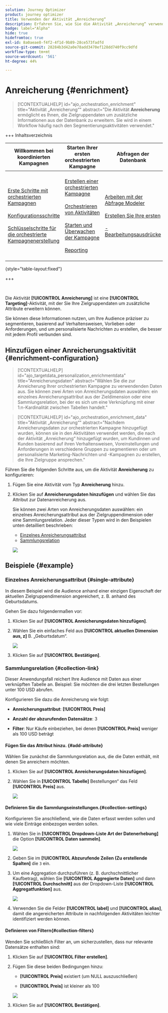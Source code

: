 ```yaml
---
solution: Journey Optimizer
product: journey optimizer
title: Verwenden der Aktivität „Anreicherung“
description: Erfahren Sie, wie Sie die Aktivität „Anreicherung“ verwenden.
badge: label="Alpha"
hide: true
hidefromtoc: true
exl-id: 8a0aeae8-f4f2-4f1d-9b89-28ce573fadfd
source-git-commit: 28284b3d42a0e78add3470ef128dd740f9cc9dfd
workflow-type: tm+mt
source-wordcount: '561'
ht-degree: 44%

---
```


# Anreicherung {#enrichment}

>[!CONTEXTUALHELP]
>id="ajo_orchestration_enrichment"
>title="Aktivität „Anreicherung“"
>abstract="Die Aktivität **Anreicherung** ermöglicht es Ihnen, die Zielgruppendaten um zusätzliche Informationen aus der Datenbank zu erweitern. Sie wird in einem Workflow häufig nach den Segmentierungsaktivitäten verwendet."

+++ Inhaltsverzeichnis

| Willkommen bei koordinierten Kampagnen | Starten Ihrer ersten orchestrierten Kampagne | Abfragen der Datenbank | Aktivitäten für orchestrierte Kampagnen |
|---|---|---|---|
| [Erste Schritte mit orchestrierten Kampagnen](../gs-orchestrated-campaigns.md)<br/><br/>[Konfigurationsschritte](../configuration-steps.md)<br/><br/>[Schlüsselschritte für die orchestrierte Kampagnenerstellung](../gs-campaign-creation.md) | [Erstellen einer orchestrierten Kampagne](../create-orchestrated-campaign.md)<br/><br/>[Orchestrieren von Aktivitäten](../orchestrate-activities.md)<br/><br/>[Starten und Überwachen der Kampagne](../start-monitor-campaigns.md)<br/><br/>[Reporting](../reporting-campaigns.md) | [Arbeiten mit der Abfrage Modeler](../orchestrated-rule-builder.md)<br/><br/>[Erstellen Sie Ihre ersten ](../build-query.md)<br/><br/>[-Bearbeitungsausdrücke](../edit-expressions.md) | [Erste Schritte mit Aktivitäten](about-activities.md)<br/><br/>Aktivitäten:<br/>[Und-Verknüpfung](and-join.md) - [Zielgruppe aufbauen](build-audience.md) - [Dimension ändern](change-dimension.md) - [Kanalaktivitäten](channels.md) - [Kombinieren](combine.md) - [Anreicherung](deduplication.md) - [Verzweigung](enrichment.md) - [Abstimmung](fork.md) [ ](reconciliation.md) [ ](split.md) - Aufspaltung[Warten](wait.md) |

{style="table-layout:fixed"}

+++

<br/>

Die Aktivität **[!UICONTROL Anreicherung]** ist eine **[!UICONTROL Targeting]**-Aktivität, mit der Sie Ihre Zielgruppendaten um zusätzliche Attribute erweitern können.

Sie können diese Informationen nutzen, um Ihre Audience präziser zu segmentieren, basierend auf Verhaltensweisen, Vorlieben oder Anforderungen, und um personalisierte Nachrichten zu erstellen, die besser mit jedem Profil verbunden sind.

## Hinzufügen einer Anreicherungsaktivität {#enrichment-configuration}

>[!CONTEXTUALHELP]
>id="ajo_targetdata_personalization_enrichmentdata"
>title="Anreicherungsdaten"
>abstract="Wählen Sie die zur Anreicherung Ihrer orchestrierten Kampagne zu verwendenden Daten aus. Sie können zwei Arten von Anreicherungsdaten auswählen: ein einzelnes Anreicherungsattribut aus der Zieldimension oder eine Sammlungsrelation, bei der es sich um eine Verknüpfung mit einer 1:n-Kardinalität zwischen Tabellen handelt."

>[!CONTEXTUALHELP]
>id="ajo_orchestration_enrichment_data"
>title="Aktivität „Anreicherung“"
>abstract="Nachdem Anreicherungsdaten zur orchestrierten Kampagne hinzugefügt wurden, können sie in den Aktivitäten verwendet werden, die nach der Aktivität „Anreicherung“ hinzugefügt wurden, um Kundinnen und Kunden basierend auf ihren Verhaltensweisen, Voreinstellungen und Anforderungen in verschiedene Gruppen zu segmentieren oder um personalisierte Marketing-Nachrichten und -Kampagnen zu erstellen, die Ihre Zielgruppe ansprechen."

Führen Sie die folgenden Schritte aus, um die Aktivität **Anreicherung** zu konfigurieren:

1. Fügen Sie eine Aktivität vom Typ **Anreicherung** hinzu.

1. Klicken Sie auf **Anreicherungsdaten hinzufügen** und wählen Sie das Attribut zur Datenanreicherung aus.

   Sie können zwei Arten von Anreicherungsdaten auswählen: ein einzelnes Anreicherungsattribut aus der Zielgruppendimension oder eine Sammlungsrelation. Jeder dieser Typen wird in den Beispielen unten detailliert beschrieben:

   * [Einzelnes Anreicherungsattribut](#single-attribute)
   * [Sammlungsrelation](#collection-link)

   ![](../assets/enrichment-1.png)

## Beispiele {#example}

### Einzelnes Anreicherungsattribut {#single-attribute}

In diesem Beispiel wird die Audience anhand einer einzigen Eigenschaft der aktuellen Zielgruppendimension angereichert, z. B. anhand des Geburtsdatums.

Gehen Sie dazu folgendermaßen vor:

1. Klicken Sie auf **[!UICONTROL Anreicherungsdaten hinzufügen]**.

1. Wählen Sie ein einfaches Feld aus **[!UICONTROL aktuellen Dimension aus, z]** B. „Geburtsdatum“.

   ![](../assets/enrichment-2.png)

1. Klicken Sie auf **[!UICONTROL Bestätigen]**.

### Sammlungsrelation {#collection-link}

Dieser Anwendungsfall reichert Ihre Audience mit Daten aus einer verknüpften Tabelle an. Beispiel: Sie möchten die drei letzten Bestellungen unter 100 USD abrufen.

Konfigurieren Sie dazu die Anreicherung wie folgt:

* **Anreicherungsattribut**: **[!UICONTROL Preis]**

* **Anzahl der abzurufenden Datensätze**: 3

* **Filter**: Nur Käufe einbeziehen, bei denen **[!UICONTROL Preis]** weniger als 100 USD beträgt

#### Fügen Sie das Attribut hinzu. {#add-attribute}

Wählen Sie zunächst die Sammlungsrelation aus, die die Daten enthält, mit denen Sie anreichern möchten.

1. Klicken Sie auf **[!UICONTROL Anreicherungsdaten hinzufügen]**.

1. Wählen Sie in **[!UICONTROL Tabelle]** Bestellungen“ das Feld **[!UICONTROL Preis]** aus.

   ![](../assets/enrichment-2.png)

#### Definieren Sie die Sammlungseinstellungen.{#collection-settings}

Konfigurieren Sie anschließend, wie die Daten erfasst werden sollen und wie viele Einträge einbezogen werden sollen.

1. Wählen Sie in **[!UICONTROL Dropdown-Liste Art der Datenerhebung]** die Option **[!UICONTROL Daten sammeln]**.

   ![](../assets/enrichment-4.png)

1. Geben Sie im **[!UICONTROL Abzurufende Zeilen (Zu erstellende Spalten]** die `3` ein.

1. Um eine Aggregation durchzuführen (z. B. durchschnittlicher Kaufbetrag), wählen Sie **[!UICONTROL Aggregierte Daten]** und dann **[!UICONTROL Durchschnitt]** aus der Dropdown-Liste **[!UICONTROL Aggregatfunktion]** aus.

   ![](../assets/enrichment-5.png)

1. Verwenden Sie die Felder **[!UICONTROL label]** und **[!UICONTROL alias]**, damit die angereicherten Attribute in nachfolgenden Aktivitäten leichter identifiziert werden können.

#### Definieren von Filtern{#collection-filters}

Wenden Sie schließlich Filter an, um sicherzustellen, dass nur relevante Datensätze enthalten sind:

1. Klicken Sie auf **[!UICONTROL Filter erstellen]**.

1. Fügen Sie diese beiden Bedingungen hinzu:

   * **[!UICONTROL Preis]** existiert (um NULL auszuschließen)

   * **[!UICONTROL Preis]** ist kleiner als 100

   ![](../assets/enrichment-6.png)

1. Klicken Sie auf **[!UICONTROL Bestätigen]**.


<!--
#### Define the sorting{#collection-sorting}

We now need to apply sorting in order to retrieve the three **latest** purchases.

1. Activate the **Enable sorting** option.
1. Click inside the **Attribute** field.
1. Select the **Order date** field.
1. Click **Confirm**. 
1. Select **Descending** from the **Sort** drop-down.

![](../assets/workflow-enrichment7bis.png)


## Data reconciliation {#reconciliation}

>[!CONTEXTUALHELP]
>id="ajo_orchestration_enrichment_reconciliation"
>title="Reconciliation"
>abstract="The **Enrichment** activity can be used to reconcile data from the Journey Optimizer schema with data from another schema, or with data coming from a temporary schema such as data uploaded using a Load file activity. This type of link defines a reconciliation towards a unique record. Journey Optimizer creates a link to a target table by adding a foreign key in it for storing a reference to the unique record."

The **Enrichment** activity can be used to reconcile data from the the Campaign database schema with data from another schema, or with data coming from a temporary schema such as data uploaded using a Load file activity. This type of link defines a reconciliation towards a unique record. Journey Optimizer creates a link to a target table by adding a foreign key in it for storing a reference to the unique record.

For example, you can use this option to reconcile a profile's country, specified in an uploaded file, with one of the countries available in the dedicated table of the Campaign database. 

Follow the steps to configure an **Enrichment** activity with a reconciliation link: 

1. Click the **Add link** button in the **Reconciliation** section.
1. Identify the data you want to create a reconciliation link with.

    * To create a reconciliation link with data from the Campaign database, select **Database schema** and choose the schema where the target is stored. 
    * To create a reconciliation link with data coming from the input transition, select **Temporary schema** and choose the orchestrated campaign transition where the target data is stored. 

1. The **Label** and **Name** fields are automatically populated based on the selected target schema. You can change their values if necessary.

1. In the **Reconciliation criteria** section, specify how you want to reconcile data from the source and destination tables:

    * **Simple join**: Reconcile a specific field from the source table with another field in the destination table. To do this, click the **Add join** button and specify the **Source** and **Destination** fields to use for the reconciliation.

        >[!NOTE]
        >
        >You can use one or more **Simple join** criteria, in which case they must all be verified so that the data can be linked together.

    * **Advanced join**: Use the query modeler to configure the reconciliation criteria. To do this, click the **Create condition** button then define your reconciliation criteria by building your own rule using AND and OR operations.

The example below shows an orchestrated campaign configured to create a link between Journey Optimizer profiles table and a temporary table generated a **Load file** activity. In this example, the **Enrichment** activity reconciliates both tables using the email address as reconciliation criteria.

![](../assets/enrichment-reconciliation.png)

### Enrichment with linked data {#link-example}

The example below shows an orchestrated campaign configured to create a link between two transitions. The first transitions targets profile data using a **Query** activity, while the second transition includes purchase data stored into a file loaded through a Load file activity.

![](../assets/enrichment-uc-link.png)

* The first **Enrichment** activity links the primary set (data from the **Query** activity) with the schema from the **Load file** activity. This allows us to match each profile targeted by the query with the corresponding purchase data.

    ![](../assets/enrichment-uc-link-purchases.png)

* A second **Enrichment** activity is added in order to enrich data from the orchestrated campaign table with the purchase data coming from the **Load file** activity. This allows us to use those data in further activities, for example, to personalize messages sent to the customers with information on their purchase.

    ![](../assets/enrichment-uc-link-data.png)


## Create links between tables {#create-links}

>[!CONTEXTUALHELP]
>id="ajo_orchestration_enrichment_simplejoin"
>title="Link definition"
>abstract="Create a link between the working table data and Adobe Journey Optimizer. For example, if you load data from a file which contains the account number, country and email of recipients, you have to create a link towards the country table in order to update this information in their profiles."

The **[!UICONTROL Link definition]** section allows you to create a link between the working table data and Adobe Journey Optimizer. For example, if you load data from a file which contains the account number, country and email of recipients, you have to create a link towards the country table in order to update this information in their profiles.

There are several types of links available:

* **[!UICONTROL 1 cardinality simple link]**: Each record from the primary set can be associated with one and only one record from the linked data.
* **[!UICONTROL 0 or 1 cardinality simple link]**: Each record from the primary set can be associated with 0 or 1 record from the linked data, but not more than one.
* **[!UICONTROL N cardinality collection link]**: Each record from the primary set can be associated with 0, 1 or more (N) records from the linked data.

To create a link, follow these steps:

1. In the **[!UICONTROL Link definition]** section, click the **[!UICONTROL Add link]** button.

    ![](../assets/workflow-enrichment-link.png)

1. In the **Relation type** drop-down list, choose the type of link you want to create.

1. Identify the target you want to link the primary set to:

    * To link an existing table in the database, choose **[!UICONTROL Database schema]** and select the desired table from the **[!UICONTROL Target schema]** field.
    * To link with data from the input transition, choose **Temporary schema** and select the transition whose data you want to use.

1. Define the reconciliation criteria to match data from the primary set with the linked schema. There are two types of joins available:

    * **Simple join**: Select a specific attribute to match data from the two schemas. Click **Add join** and select the **Source** and **Destination** attributes to use as reconciliation criteria. 
    * **Advanced join**: Create a join using advanced conditions. Click **Add join** and click the **Create condition** button to open the query modeler.

A workflow example using links is available in the [Examples](#link-example) section.

## Add offers {#add-offers}

>[!CONTEXTUALHELP]
>id="ajo_orchestration_enrichment_offer_proposition"
>title="Offer proposition"
>abstract="The Enrichment activity allows you to add offers for each profile."

The **[!UICONTROL Enrichment]** activity allows you to add offers for each profile.

To do so, follow the steps to configure an **[!UICONTROL Enrichment]** activity with an offer: 

1. In the **[!UICONTROL Enrichment]** activity, at the **[!UICONTROL Offer proposition]** section, click on the **[!UICONTROL Add offer]** button

    ![](../assets/enrichment-addoffer.png)

1. You have two choices for the offer selection :

    * **[!UICONTROL Search for the best offer in category]** : check this option and specify the offer engine call parameters (offer space, category or theme(s), contact date, number of offers to keep). The engine will calculate the best offer(s) to add according to these parameters. We recommend completing either the Category or the Theme field, rather than both at the same time.

        ![](../assets/enrichment-bestoffer.png)

    * **[!UICONTROL A predefined offer]** : check this option and specify an offer space, a specific offer, and a contact date to directly configure the offer that you would like to add, without calling the offer engine.

        ![](../assets/enrichment-predefinedoffer.png)

1. After selecting your offer, click on **[!UICONTROL Confirm]** button.

You can now use the offer in the delivery activity.



### Using the offers from Enrichment activity

Within an orchestrated campaign, if you want to use the offers you get from an enrichment activity in your delivery, follow the steps below:

1. Open the delivery activity and go in the content edition. Click on **[!UICONTROL Offers settings]** button and select in the drop-down list the **[!UICONTROL Offers space]** corresponding to your offer. 
If you want to to view only offers from the enrichment activity, set the number of **[!UICONTROL Propositions]** to 0, and save the modifications.

    ![](../assets/offers-settings.png) 

1. In the Email Designer, when adding a personalization with offers, click on the **[!UICONTROL Propositions]** icon, it will display the offer(s) you get from the **[!UICONTROL Enrichment]** activity. Open the offer you want to choose by clicking on it.

    ![](../assets/offers-propositions.png) 

    Go in **[!UICONTROL Rendering functions]** and choose **[!UICONTROL HTML rendering]** or **[!UICONTROL Text rendering]** according to your needs.

    ![](../assets/offers-rendering.png) 

>[!NOTE]
>
>If you choose to have more than one offer in the **[!UICONTROL Enrichment]** activity at the **[!UICONTROL Number of offers to keep]** option, all the offers are displayed when clicking on the **[!UICONTROL Propositions]** icon.

-->